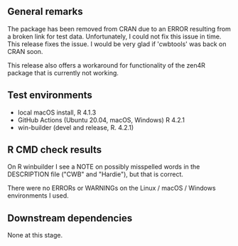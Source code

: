 ## General remarks

The package has been removed from CRAN due to an ERROR resulting from a broken
link for test data. Unfortunately, I could not fix this issue in time. This
release fixes the issue. I would be very glad if 'cwbtools' was back on CRAN
soon.

This release also offers a workaround for functionality of the zen4R package 
that is currently not working.


## Test environments

* local macOS install, R 4.1.3
* GitHub Actions (Ubuntu 20.04, macOS, Windows) R 4.2.1
* win-builder (devel and release, R. 4.2.1)

## R CMD check results

On R winbuilder I see a NOTE on possibly misspelled words in the DESCRIPTION
file ("CWB" and "Hardie"), but that is correct.

There were no ERRORs or WARNINGs on the Linux / macOS / Windows environments I used. 


## Downstream dependencies

None at this stage.


